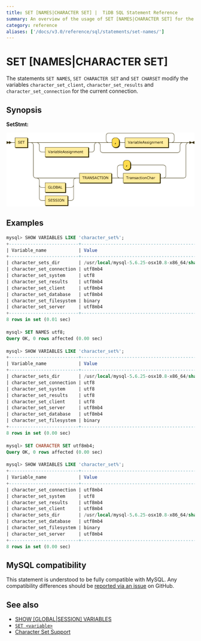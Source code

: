 ```yaml
---
title: SET [NAMES|CHARACTER SET] |  TiDB SQL Statement Reference
summary: An overview of the usage of SET [NAMES|CHARACTER SET] for the TiDB database.
category: reference
aliases: ['/docs/v3.0/reference/sql/statements/set-names/']
---
```


# SET [NAMES|CHARACTER SET]

The statements `SET NAMES`, `SET CHARACTER SET` and `SET CHARSET` modify the variables `character_set_client`, `character_set_results` and `character_set_connection` for the current connection.

## Synopsis

**SetStmt:**

![SetStmt](/media/sqlgram/SetStmt.png)

## Examples

```sql
mysql> SHOW VARIABLES LIKE 'character_set%';
+--------------------------+--------------------------------------------------------+
| Variable_name            | Value                                                  |
+--------------------------+--------------------------------------------------------+
| character_sets_dir       | /usr/local/mysql-5.6.25-osx10.8-x86_64/share/charsets/ |
| character_set_connection | utf8mb4                                                |
| character_set_system     | utf8                                                   |
| character_set_results    | utf8mb4                                                |
| character_set_client     | utf8mb4                                                |
| character_set_database   | utf8mb4                                                |
| character_set_filesystem | binary                                                 |
| character_set_server     | utf8mb4                                                |
+--------------------------+--------------------------------------------------------+
8 rows in set (0.01 sec)

mysql> SET NAMES utf8;
Query OK, 0 rows affected (0.00 sec)

mysql> SHOW VARIABLES LIKE 'character_set%';
+--------------------------+--------------------------------------------------------+
| Variable_name            | Value                                                  |
+--------------------------+--------------------------------------------------------+
| character_sets_dir       | /usr/local/mysql-5.6.25-osx10.8-x86_64/share/charsets/ |
| character_set_connection | utf8                                                   |
| character_set_system     | utf8                                                   |
| character_set_results    | utf8                                                   |
| character_set_client     | utf8                                                   |
| character_set_server     | utf8mb4                                                |
| character_set_database   | utf8mb4                                                |
| character_set_filesystem | binary                                                 |
+--------------------------+--------------------------------------------------------+
8 rows in set (0.00 sec)

mysql> SET CHARACTER SET utf8mb4;
Query OK, 0 rows affected (0.00 sec)

mysql> SHOW VARIABLES LIKE 'character_set%';
+--------------------------+--------------------------------------------------------+
| Variable_name            | Value                                                  |
+--------------------------+--------------------------------------------------------+
| character_set_connection | utf8mb4                                                |
| character_set_system     | utf8                                                   |
| character_set_results    | utf8mb4                                                |
| character_set_client     | utf8mb4                                                |
| character_sets_dir       | /usr/local/mysql-5.6.25-osx10.8-x86_64/share/charsets/ |
| character_set_database   | utf8mb4                                                |
| character_set_filesystem | binary                                                 |
| character_set_server     | utf8mb4                                                |
+--------------------------+--------------------------------------------------------+
8 rows in set (0.00 sec)
```

## MySQL compatibility

This statement is understood to be fully compatible with MySQL. Any compatibility differences should be [reported via an issue](/report-issue.md) on GitHub.

## See also

* [SHOW \[GLOBAL|SESSION\] VARIABLES](/sql-statements/sql-statement-show-variables.md)
* [`SET <variable>`](/sql-statements/sql-statement-set-variable.md)
* [Character Set Support](/character-set-and-collation.md)
